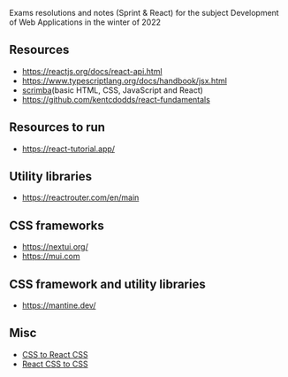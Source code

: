 Exams resolutions and notes (Sprint & React) for the subject Development of Web Applications in the winter of 2022

## Resources
- https://reactjs.org/docs/react-api.html
- https://www.typescriptlang.org/docs/handbook/jsx.html
- [scrimba](https://scrimba.com/pricing)(basic HTML, CSS, JavaScript and React)
- https://github.com/kentcdodds/react-fundamentals

## Resources to run
- https://react-tutorial.app/

## Utility libraries
- https://reactrouter.com/en/main

## CSS frameworks
- https://nextui.org/
- https://mui.com
## CSS framework and utility libraries
- https://mantine.dev/

## Misc
- [CSS to React CSS](https://glitch.com/~convert-css-js)
- [React CSS to CSS](https://observablehq.com/@achhunna/react-inline-style-css-converter)
